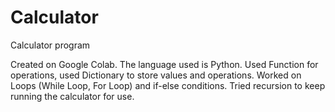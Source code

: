 # Calculator
Calculator program

Created on Google Colab.
The language used is Python.
Used Function for operations, used Dictionary to store values and operations.
Worked on Loops (While Loop, For Loop) and if-else conditions.
Tried recursion to keep running the calculator for use.
